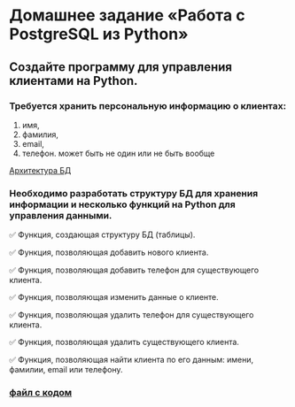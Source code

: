 # Домашнее задание «Работа с PostgreSQL из Python»

## Создайте программу для управления клиентами на Python.

### Требуется хранить персональную информацию о клиентах:
1) имя,
2) фамилия,
3) email,
4) телефон. может быть не один или не быть вообще

[Архитектура БД](https://github.com/Nikolay08041979/PostgreSQL-Python/blob/master/client_db.gif)

### Необходимо разработать структуру БД для хранения информации и несколько функций на Python для управления данными.

✅ Функция, создающая структуру БД (таблицы).

✅ Функция, позволяющая добавить нового клиента.

✅ Функция, позволяющая добавить телефон для существующего клиента.

✅ Функция, позволяющая изменить данные о клиенте.

✅ Функция, позволяющая удалить телефон для существующего клиента.

✅ Функция, позволяющая удалить существующего клиента.

✅ Функция, позволяющая найти клиента по его данным: имени, фамилии, email или телефону.

### [файл с кодом](https://github.com/Nikolay08041979/PostgreSQL-Python/blob/master/main.py)